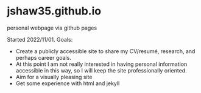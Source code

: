 # jshaw35.github.io
personal webpage via github pages

Started 2022/11/01.
Goals:
- Create a publicly accessible site to share my CV/resumé, research, and perhaps career goals.
- At this point I am not really interested in having personal information accessible in this way, so I will keep the site professionally oriented.
- Aim for a visually pleasing site
- Get some experience with html and jekyll
